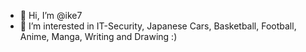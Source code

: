 - 👋 Hi, I’m @ike7
- 👀 I’m interested in IT-Security, Japanese Cars, Basketball, Football, Anime, Manga, Writing and Drawing :)
<!---
ahri240sx/ahri240sx is a ✨ special ✨ repository because its `README.md` (this file) appears on your GitHub profile.
You can click the Preview link to take a look at your changes.
--->
